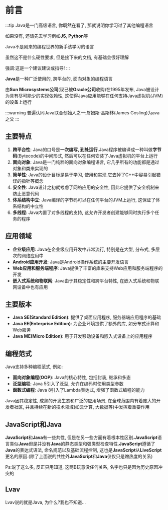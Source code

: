 # 前言

:::tip
Java是一门高级语言, 你既然在看了, 那就说明你学习过了其他编程语言

如果没有, 还请先去学习例如**JS**, **Python**等

Java不是刚来的编程世界的新手该学习的语言

虽然这不是什么硬性要求, 但是接下来的文档, 有基础会很好理解

强调:这是一个建议建议或指导!
:::

**Java**是一种广泛使用的, 跨平台的, 面向对象的编程语言

由**Sun Microsystems公司**(现已被**Oracle公司**收购)在1995年发布, Java被设计为具有尽可能少的实现依赖性, 这使得Java应用能够在任何支持Java虚拟机(JVM)的设备上运行

:::warning
普遍认同Java联合创始人之一:詹姆斯·高斯林(James Gosling)为ava之父
:::

## 主要特点

1. **跨平台性**: Java的口号是**一次编写, 到处运行**.Java程序被编译成一种叫做**字节码**(Bytecode)的中间形式, 然后可以在任何安装了Java虚拟机的平台上运行
2. **面向对象**: Java是一门纯粹的面向对象编程语言, 它几乎所有的功能都是通过对象和类来实现的
3. **简单性**: Java的设计目标是易于学习, 使用和实现.它去掉了C++中容易引起错误的指针等概念
4. **安全性**: Java设计之初就考虑了网络应用的安全性, 因此它提供了安全机制来防止恶意代码
5. **体系结构中立**: Java编译的字节码可以在任何平台的JVM上运行, 这保证了体系结构的中立性
6. **多线程**: Java内置了对多线程的支持, 这允许开发者创建能够同时执行多个任务的程序

## 应用领域

* **企业级应用**: Java在企业级应用开发中非常流行, 特别是在大型, 分布式, 多层次的网络应用中
* **Android应用开发**: Java是Android操作系统的主要开发语言
* **Web应用和服务端程序**: Java提供了丰富的库来支持Web应用和服务端程序的开发
* **嵌入式系统和物联网**: Java由于其稳定性和跨平台特性, 在嵌入式系统和物联网设备中也有应用

## 主要版本

* **Java SE(Standard Edition)**: 提供了桌面应用程序, 服务器端应用程序的基础
* **Java EE(Enterprise Edition)**: 为企业环境提供了额外的库, 如分布式计算和Web服务
* **Java ME(Micro Edition)**: 用于开发移动设备和嵌入式设备上的应用程序

## 编程范式

Java支持多种编程范式, 例如:

* **面向对象编程(OOP)**: Java的核心特性, 包括封装, 继承和多态
* **泛型编程**: Java 5引入了泛型, 允许在编码时使用类型参数
* **函数式编程**: Java 8引入了Lambda表达式, 增强了函数式编程的能力

Java因其稳定性, 成熟的开发生态和广泛的应用场景, 在全球范围内有着庞大的开发者社区, 并且持续在新的技术领域(如云计算, 大数据等)中发挥着重要作用

## JavaScript和Java

**JavaScript**和**Java**有一些共性, 但是在另一些方面有着根本性区别.**JavaScript**语言类似**Java**但是并没有**Java**的静态类型和强类型检查特性.**JavaScript**遵循了**Java**的表达式语法, 命名规范以及基础流程控制, 这也是**JavaScript**从**LiveScript**更名的原因.(除了上面说的共性外**JavaScript**和**Java**仅仅只是蹭热度的关系)

Ps:说了这么多, 反正只用知道, 这两B玩意没任何关系, 名字也只是因为历史原因冲突的

## Lvav

Lvav说的就是Java, 为什么?我也不知道...
